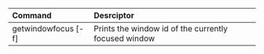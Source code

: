 **Command** | **Desrciptor**
:---------|:---------------
getwindowfocus [-f] | Prints the window id of the currently focused window
